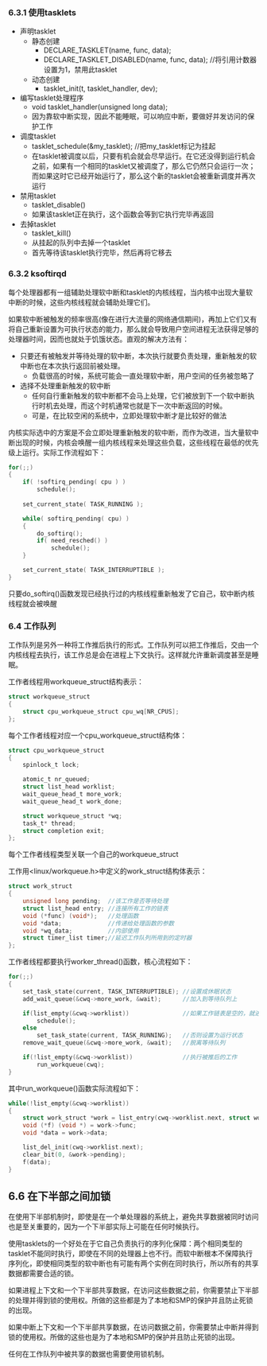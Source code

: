 ### 6.3.1 使用tasklets
- 声明tasklet
    - 静态创建
        - DECLARE_TASKLET(name, func, data);
        - DECLARE_TASKLET_DISABLED(name, func, data); //将引用计数器设置为1，禁用此tasklet
    - 动态创建
        - tasklet_init(t, tasklet_handler, dev);
- 编写tasklet处理程序
    - void tasklet_handler(unsigned long data);
    - 因为靠软中断实现，因此不能睡眠，可以响应中断，要做好并发访问的保护工作
- 调度tasklet
    - tasklet_schedule(&my_tasklet); //把my_tasklet标记为挂起
    - 在tasklet被调度以后，只要有机会就会尽早运行。在它还没得到运行机会之前，如果有一个相同的tasklet又被调度了，那么它仍然只会运行一次；而如果这时它已经开始运行了，那么这个新的tasklet会被重新调度并再次运行
- 禁用tasklet
    - tasklet_disable()
    - 如果该tasklet正在执行，这个函数会等到它执行完毕再返回
- 去掉tasklet
    - tasklet_kill()
    - 从挂起的队列中去掉一个tasklet
    - 首先等待该tasklet执行完毕，然后再将它移去

### 6.3.2 ksoftirqd
每个处理器都有一组辅助处理软中断和tasklet的内核线程，当内核中出现大量软中断的时候，这些内核线程就会辅助处理它们。

如果软中断被触发的频率很高(像在进行大流量的网络通信期间)，再加上它们又有将自己重新设置为可执行状态的能力，那么就会导致用户空间进程无法获得足够的处理器时间，因而也就处于饥饿状态。直观的解决方法有：
- 只要还有被触发并等待处理的软中断，本次执行就要负责处理，重新触发的软中断也在本次执行返回前被处理。
    - 负载很高的时候，系统可能会一直处理软中断，用户空间的任务被忽略了
- 选择不处理重新触发的软中断
    - 任何自行重新触发的软中断都不会马上处理，它们被放到下一个软中断执行时机去处理，而这个时机通常也就是下一次中断返回的时候。
    - 可是，在比较空闲的系统中，立即处理软中断才是比较好的做法

内核实际选中的方案是不会立即处理重新触发的软中断，而作为改进，当大量软中断出现的时候，内核会唤醒一组内核线程来处理这些负载，这些线程在最低的优先级上运行。实际工作流程如下：
```c
for(;;)
{
    if( !softirq_pending( cpu ) )
        schedule();
    
    set_current_state( TASK_RUNNING );

    while( softirq_pending( cpu) )
    {
        do_softirq();
        if( need_resched() )
            schedule();
    }

    set_current_state( TASK_INTERRUPTIBLE );
}
```
只要do_softirq()函数发现已经执行过的内核线程重新触发了它自己，软中断内核线程就会被唤醒

### 6.4 工作队列
工作队列是另外一种将工作推后执行的形式。工作队列可以把工作推后，交由一个内核线程去执行，该工作总是会在进程上下文执行。这样就允许重新调度甚至是睡眠。

工作者线程用workqueue_struct结构表示：
```c
struct workqueue_struct 
{
    struct cpu_workqueue_struct cpu_wq[NR_CPUS];
};
```

每个工作者线程对应一个cpu_workqueue_struct结构体：
```c
struct cpu_workqueue_struct
{
    spinlock_t lock;

    atomic_t nr_queued;
    struct list_head worklist;
    wait_queue_head_t more_work;
    wait_queue_head_t work_done;

    struct workqueue_struct *wq;
    task_t* thread;
    struct completion exit;
};
```
每个工作者线程类型关联一个自己的workqueue_struct

工作用<linux/workqueue.h>中定义的work_struct结构体表示：
```c
struct work_struct
{
    unsigned long pending;  //该工作是否等待处理
    struct list_head entry; //连接所有工作的链表
    void (*func) (void*);   //处理函数
    void *data;             //传递给处理函数的参数
    void *wq_data;          //内部使用
    struct timer_list timer;//延迟工作队列所用到的定时器
};
```

工作者线程都要执行worker_thread()函数，核心流程如下：
```c
for(;;)
{
    set_task_state(current, TASK_INTERRUPTIBLE); //设置成休眠状态
    add_wait_queue(&cwq->more_work, &wait);      //加入到等待队列上

    if(list_empty(&cwq->worklist))               //如果工作链表是空的，就进入睡眠状态
        schedule();
    else
        set_task_state(current, TASK_RUNNING);   //否则设置为运行状态
    remove_wait_queue(&cwq->more_work, &wait);   //脱离等待队列

    if(!list_empty(&cwq->worklist))              //执行被推后的工作
        run_workqueue(cwq);
}
```
其中run_workqueue()函数实际流程如下：
```c
while(!list_empty(&cwq->worklist))
{
    struct work_struct *work = list_entry(cwq->worklist.next, struct work_struct, entry);
    void (*f) (void *) = work->func;
    void *data = work->data;

    list_del_init(cwq->worklist.next);
    clear_bit(0, &work->pending);
    f(data); 
}
```

## 6.6 在下半部之间加锁
在使用下半部机制时，即使是在一个单处理器的系统上，避免共享数据被同时访问也是至关重要的，因为一个下半部实际上可能在任何时候执行。

使用tasklets的一个好处在于它自己负责执行的序列化保障：两个相同类型的tasklet不能同时执行，即使在不同的处理器上也不行。而软中断根本不保障执行序列化，即使相同类型的软中断也有可能有两个实例在同时执行，所以所有的共享数据都需要合适的锁。

如果进程上下文和一个下半部共享数据，在访问这些数据之前，你需要禁止下半部的处理并得到锁的使用权。所做的这些都是为了本地和SMP的保护并且防止死锁的出现。

如果中断上下文和一个下半部共享数据，在访问数据之前，你需要禁止中断并得到锁的使用权。所做的这些也是为了本地和SMP的保护并且防止死锁的出现。

任何在工作队列中被共享的数据也需要使用锁机制。
